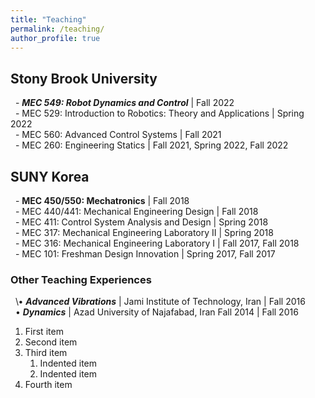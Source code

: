 ```yaml
---
title: "Teaching"
permalink: /teaching/
author_profile: true
---
```


## Stony Brook University

&nbsp; \- ***MEC 549: Robot Dynamics and Control*** \| Fall 2022 \
&nbsp; \- MEC 529: Introduction to Robotics: Theory and Applications \| Spring 2022 \
&nbsp; \- MEC 560: Advanced Control Systems \| Fall 2021 \
&nbsp; \- MEC 260: Engineering Statics \| Fall 2021, Spring 2022, Fall 2022


## SUNY Korea

&nbsp; \- **MEC 450/550: Mechatronics** \| Fall 2018 \
&nbsp; \- MEC 440/441: Mechanical Engineering Design \| Fall 2018 \
&nbsp; \- MEC 411: Control System Analysis and Design \| Spring 2018 \
&nbsp; \- MEC 317: Mechanical Engineering Laboratory II \| Spring 2018 \
&nbsp; \- MEC 316: Mechanical Engineering Laboratory I \| Fall 2017, Fall 2018 \
&nbsp; \- MEC 101: Freshman Design Innovation \| Spring 2017, Fall 2017


### Other Teaching Experiences

&nbsp; \• ***Advanced Vibrations*** \| Jami Institute of Technology, Iran \| Fall 2016 \
&nbsp; • ***Dynamics*** \| Azad University of Najafabad, Iran Fall 2014 \| Fall 2016


<ol>
  <li>First item</li>
  <li>Second item</li>
  <li>Third item
    <ol>
      <li>Indented item</li>
      <li>Indented item</li>
    </ol>
  </li>
  <li>Fourth item</li>
</ol>